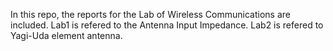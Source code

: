 In this repo, the reports for the Lab of Wireless Communications are included.
Lab1 is refered to the Antenna Input Impedance.
Lab2 is refered to Yagi-Uda element antenna.
